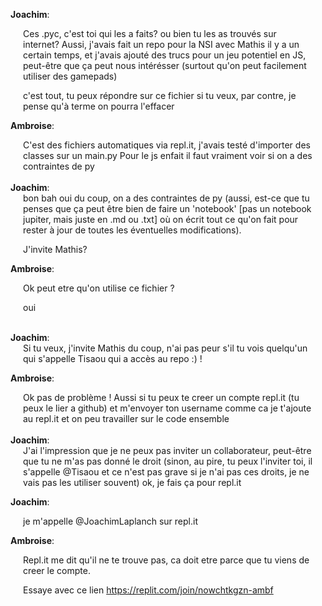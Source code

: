 <b>Joachim</b>:
<div style="margin: 0 20px;">
Ces .pyc, c'est toi qui les a faits? ou bien tu les as trouvés sur internet? 
Aussi, j'avais fait un repo pour la NSI avec Mathis il y a un certain temps, et j'avais ajouté des trucs pour un jeu potentiel en JS, peut-être que ça peut nous intérésser (surtout qu'on peut facilement utiliser des gamepads)
  
c'est tout, tu peux répondre sur ce fichier si tu veux, par contre, je pense qu'à terme on pourra l'effacer
</div>

<b>Ambroise</b>: 
<div style="margin: 0 20px;">
C'est des fichiers automatiques via repl.it, j'avais testé d'importer des classes sur un main.py 
Pour le js enfait il faut vraiment voir si on a des contraintes de py
</div>
<br/>
<b>Joachim</b>:
<div style="margin: 0 20px;">
bon bah oui du coup, on a des contraintes de py (aussi, est-ce que tu penses que ça peut être bien de faire un 'notebook' [pas un notebook jupiter, mais juste en .md ou .txt] où on écrit tout ce qu'on fait pour rester à jour de toutes les éventuelles modifications).
  
J'invite Mathis?
</div>

<b>Ambroise</b>: 
<div style="margin: 0 20px;">
Ok peut etre qu'on utilise ce fichier ? 
  
oui
</div>
<br/>
<b>Joachim</b>:
<div style="margin: 0 20px;">
Si tu veux, j'invite Mathis du coup, n'ai pas peur s'il tu vois quelqu'un qui s'appelle Tisaou qui a accès au repo :) !
</div>

<b>Ambroise</b>:
<div style="margin: 0 20px;">
Ok pas de problème !
Aussi si tu peux te creer un compte repl.it (tu peux le lier a github) et m'envoyer ton username comme ca je t'ajoute au repl.it et on peu travailler sur le code ensemble
</div>
<br/>
<b>Joachim</b>:
<div style="margin: 0 20px;">
J'ai l'impression que je ne peux pas inviter un collaborateur, peut-être que tu ne m'as pas donné le droit (sinon, au pire, tu peux l'inviter toi, il s'appelle @Tisaou et ce n'est pas grave si je n'ai pas ces droits, je ne vais pas les utiliser souvent)
ok, je fais ça pour repl.it
</div>


<b>Joachim</b>:
<div style="margin: 0 20px;">
je m'appelle @JoachimLaplanch sur repl.it
</div>

<b>Ambroise</b>:
<div style="margin: 0 20px;">
Repl.it me dit qu'il ne te trouve pas, ca doit etre parce que tu viens de creer le compte.

Essaye avec ce lien https://replit.com/join/nowchtkgzn-ambf
</div>
